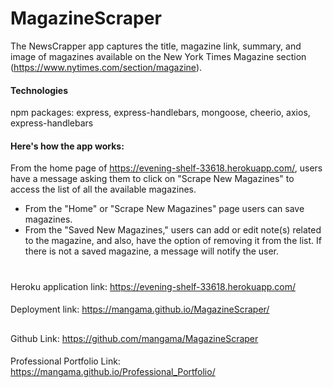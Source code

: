 # MagazineScraper
The NewsCrapper app captures the title, magazine link, summary, and image of magazines available on the New York Times Magazine section (https://www.nytimes.com/section/magazine).

#### Technologies
npm packages: express, express-handlebars, mongoose, cheerio, axios, express-handlebars


#### Here's how the app works: 
From the home page of https://evening-shelf-33618.herokuapp.com/, users have a message asking them to click on "Scrape New Magazines" to access the list of all the available magazines.
- From the "Home" or "Scrape New Magazines" page users can save magazines.
- From the "Saved New Magazines," users can add or edit note(s) related to the magazine, and also, have the option of removing it from the list. If there is not a saved magazine, a message will notify the user.

#
Heroku application link: https://evening-shelf-33618.herokuapp.com/ 
#### 
Deployment link: https://mangama.github.io/MagazineScraper/
##
Github Link: https://github.com/mangama/MagazineScraper
#### 
Professional Portfolio Link: https://mangama.github.io/Professional_Portfolio/